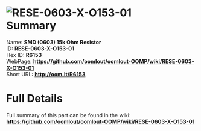 
![RESE-0603-X-O153-01](https://github.com/oomlout/oomlout-OOMP/blob/master/parts/RESE-0603-X-O153-01/RESE-0603-X-O153-01_420.jpg)   
Summary
=================
  
Name: __SMD (0603) 15k Ohm Resistor__    
ID: __RESE-0603-X-O153-01__   
Hex ID: __R6153__   
WebPage: __https://github.com/oomlout/oomlout-OOMP/wiki/RESE-0603-X-O153-01__   
Short URL: __http://oom.lt/R6153__   

Full Details
==========================
Full summary of this part can be found in the wiki:   
__https://github.com/oomlout/oomlout-OOMP/wiki/RESE-0603-X-O153-01__    

